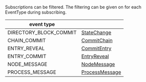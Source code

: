 Subscriptions can be filtered. The filtering can be given on for each EventType during subscribing.

| event type                 |                               |
|----------------------------|-------------------------------|
| DIRECTORY_BLOCK_COMMIT     | [StateChange](StateChange.md) |
| CHAIN_COMMIT               | [CommitChain](CommitChain.md) |
| ENTRY_REVEAL               | [CommitEntry](CommitEntry.md) |
| ENTRY_COMMIT               | [EntryReveal](EntryReveal.md) |
| NODE_MESSAGE               | [NodeMessage](NodeMessage.md) |
| PROCESS_MESSAGE            | [ProcessMessage](ProcessMessage.md) |
